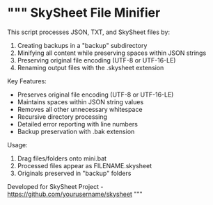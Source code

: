"""
SkySheet File Minifier
======================

This script processes JSON, TXT, and SkySheet files by:
1. Creating backups in a "backup" subdirectory
2. Minifying all content while preserving spaces within JSON strings
3. Preserving original file encoding (UTF-8 or UTF-16-LE)
4. Renaming output files with the .skysheet extension

Key Features:
- Preserves original file encoding (UTF-8 or UTF-16-LE)
- Maintains spaces within JSON string values
- Removes all other unnecessary whitespace
- Recursive directory processing
- Detailed error reporting with line numbers
- Backup preservation with .bak extension

Usage:
1. Drag files/folders onto mini.bat
2. Processed files appear as FILENAME.skysheet
3. Originals preserved in "backup" folders

Developed for SkySheet Project - https://github.com/yourusername/skysheet
"""